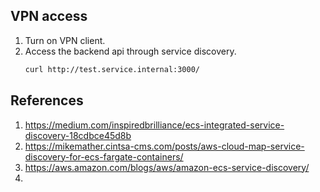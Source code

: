## VPN access
1. Turn on VPN client.
2. Access the backend api through service discovery.
    ```bash
    curl http://test.service.internal:3000/
    ```

## References
1. https://medium.com/inspiredbrilliance/ecs-integrated-service-discovery-18cdbce45d8b
2. https://mikemather.cintsa-cms.com/posts/aws-cloud-map-service-discovery-for-ecs-fargate-containers/
3. https://aws.amazon.com/blogs/aws/amazon-ecs-service-discovery/
4.
